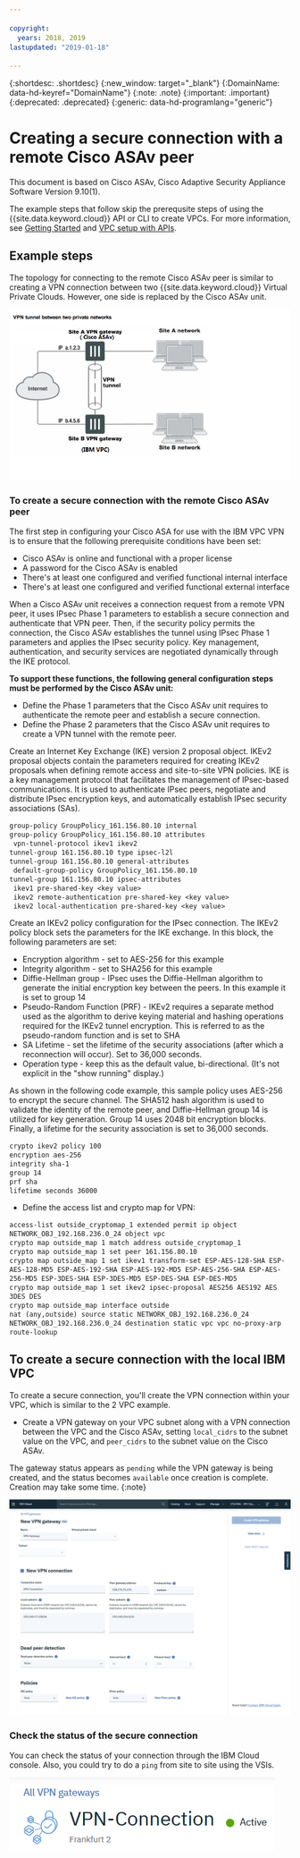 ```yaml
---

copyright:
  years: 2018, 2019
lastupdated: "2019-01-18"

---
```


{:shortdesc: .shortdesc} 
{:new_window: target="_blank"} 
{:DomainName: data-hd-keyref="DomainName"} 
{:note: .note} 
{:important: .important} 
{:deprecated: .deprecated} 
{:generic: data-hd-programlang="generic"}

# Creating a secure connection with a remote Cisco ASAv peer

This document is based on Cisco ASAv, Cisco Adaptive Security Appliance Software Version 9.10(1).

The example steps that follow skip the prerequsite steps of using the {{site.data.keyword.cloud}} API or CLI to create VPCs. For more information, see [Getting Started](https://{DomainName}/docs/infrastructure/vpc/getting-started.html) and [VPC setup with APIs](https://{DomainName}/docs/infrastructure/vpc/example-code.html).

## Example steps
The topology for connecting to the remote Cisco ASAv peer is similar to creating a VPN connection between two {{site.data.keyword.cloud}} Virtual Private Clouds. However, one side is replaced by the Cisco ASAv unit.

![enter image description here](./images/vpc-vpn-asav-figure.png)

### To create a secure connection with the remote Cisco ASAv peer

The first step in configuring your Cisco ASA for use with the IBM VPC VPN is to
ensure that the following prerequisite conditions have been set:

* Cisco ASAv is online and functional with a proper license
* A password for the Cisco ASAv is enabled
* There's at least one configured and verified functional internal interface
* There's at least one configured and verified functional external interface

When a Cisco ASAv unit receives a connection request from a remote VPN peer, it uses IPsec Phase 1 parameters to establish a secure connection and authenticate that VPN peer. Then, if the security policy permits the connection, the Cisco ASAv establishes the tunnel using IPsec Phase 1 parameters and applies the IPsec security policy. Key management, authentication, and security services are negotiated dynamically through the IKE protocol.

**To support these functions, the following general configuration steps must be performed by the Cisco ASAv unit:**

* Define the Phase 1 parameters that the Cisco ASAv unit requires to authenticate the remote peer and establish a secure connection.
* Define the Phase 2 parameters that the Cisco ASAv unit requires to create a VPN tunnel with the remote peer.

Create an Internet Key Exchange (IKE) version 2 proposal object. IKEv2 proposal objects
contain the parameters required for creating IKEv2 proposals when defining remote access and
site-to-site VPN policies. IKE is a key management protocol that facilitates the management of
IPsec-based communications. It is used to authenticate IPsec peers, negotiate and distribute
IPsec encryption keys, and automatically establish IPsec security associations (SAs). 

```
group-policy GroupPolicy_161.156.80.10 internal
group-policy GroupPolicy_161.156.80.10 attributes
 vpn-tunnel-protocol ikev1 ikev2 
tunnel-group 161.156.80.10 type ipsec-l2l
tunnel-group 161.156.80.10 general-attributes
 default-group-policy GroupPolicy_161.156.80.10
tunnel-group 161.156.80.10 ipsec-attributes
 ikev1 pre-shared-key <key value>
 ikev2 remote-authentication pre-shared-key <key value>
 ikev2 local-authentication pre-shared-key <key value>
```

Create an IKEv2 policy configuration for the IPsec connection. The IKEv2 policy block sets the
parameters for the IKE exchange. In this block, the following parameters are set:
* Encryption algorithm - set to AES-256 for this example
* Integrity algorithm - set to SHA256 for this example
* Diffie-Hellman group - IPsec uses the Diffie-Hellman algorithm to generate the initial
encryption key between the peers. In this example it is set to group 14
* Pseudo-Random Function (PRF) - IKEv2 requires a separate method used as the
algorithm to derive keying material and hashing operations required for the IKEv2 tunnel
encryption. This is referred to as the pseudo-random function and is set to SHA
* SA Lifetime - set the lifetime of the security associations (after which a reconnection will
occur). Set to 36,000 seconds.
* Operation type - keep this as the default value, bi-directional. (It's not explicit in the "show running" display.)

As shown in the following code example, this sample policy uses AES-256 to encrypt the secure channel. The SHA512
hash algorithm is used to validate the identity of the remote peer, and Diffie-Hellman group
14 is utilized for key generation. Group 14 uses 2048 bit encryption blocks. Finally, a
lifetime for the security association is set to 36,000 seconds.

```
crypto ikev2 policy 100
encryption aes-256
integrity sha-1
group 14
prf sha
lifetime seconds 36000
```

* Define the access list and crypto map for VPN:

```
access-list outside_cryptomap_1 extended permit ip object NETWORK_OBJ_192.168.236.0_24 object vpc 
crypto map outside_map 1 match address outside_cryptomap_1
crypto map outside_map 1 set peer 161.156.80.10 
crypto map outside_map 1 set ikev1 transform-set ESP-AES-128-SHA ESP-AES-128-MD5 ESP-AES-192-SHA ESP-AES-192-MD5 ESP-AES-256-SHA ESP-AES-256-MD5 ESP-3DES-SHA ESP-3DES-MD5 ESP-DES-SHA ESP-DES-MD5
crypto map outside_map 1 set ikev2 ipsec-proposal AES256 AES192 AES 3DES DES
crypto map outside_map interface outside
nat (any,outside) source static NETWORK_OBJ_192.168.236.0_24 NETWORK_OBJ_192.168.236.0_24 destination static vpc vpc no-proxy-arp route-lookup
```

## To create a secure connection with the local IBM VPC

To create a secure connection, you'll create the VPN connection within your VPC, which is similar to the 2 VPC example.

* Create a VPN gateway on your VPC subnet  along with a VPN connection between the VPC and the Cisco ASAv, setting `local_cidrs` to the subnet value on the VPC, and `peer_cidrs` to the subnet value on the Cisco ASAv.

The gateway status appears as `pending` while the VPN gateway is being created, and the status becomes `available` once creation is complete. Creation may take some time. 
{:note}


![enter image description here](./images/vpc-vpn-asav-connection.png)

### Check the status of the secure connection

You can check the status of your connection through the IBM Cloud console. Also, you could try to do a `ping` from site to site using the VSIs.

![enter image description here](./images/vpc-vpn-asav-status.png)
